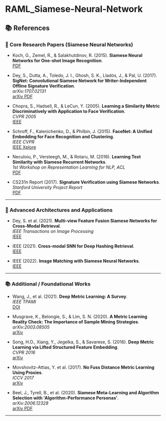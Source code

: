 # RAML_Siamese-Neural-Network




## 📚 References


### 🧠 Core Research Papers (Siamese Neural Networks)

- Koch, G., Zemel, R., & Salakhutdinov, R. (2015). **Siamese Neural Networks for One-shot Image Recognition**.  
  [PDF](https://www.cs.cmu.edu/~rsalakhu/papers/oneshot1.pdf)

- Dey, S., Dutta, A., Toledo, J. I., Ghosh, S. K., Lladós, J., & Pal, U. (2017). **SigNet: Convolutional Siamese Network for Writer-Independent Offline Signature Verification**.  
  *arXiv:1707.02131*  
  [arXiv PDF](https://arxiv.org/pdf/1707.02131)

- Chopra, S., Hadsell, R., & LeCun, Y. (2005). **Learning a Similarity Metric Discriminatively with Application to Face Verification**.  
  *CVPR 2005*  
  [IEEE](https://doi.org/10.1109/CVPR.2005.202)

- Schroff, F., Kalenichenko, D., & Philbin, J. (2015). **FaceNet: A Unified Embedding for Face Recognition and Clustering**.  
  *IEEE CVPR*  
  [IEEE Xplore](https://ieeexplore.ieee.org/document/9893751)

- Neculoiu, P., Versteegh, M., & Rotaru, M. (2016). **Learning Text Similarity with Siamese Recurrent Networks**.  
  *1st Workshop on Representation Learning for NLP, ACL*  
  [PDF](https://aclanthology.org/W16-1617.pdf)

- CS231n Report (2017). **Signature Verification using Siamese Networks**.  
  *Stanford University Project Report*  
  [PDF](https://cs231n.stanford.edu/reports/2017/pdfs/801.pdf)

---

### 🧪 Advanced Architectures and Applications

- Dey, S. et al. (2021). **Multi-view Feature Fusion Siamese Networks for Cross-Modal Retrieval**.  
  *IEEE Transactions on Image Processing*  
  [IEEE](https://ieeexplore.ieee.org/document/9397114)

- IEEE (2021). **Cross-modal SNN for Deep Hashing Retrieval**.  
  [IEEE](https://ieeexplore.ieee.org/document/9288128)

- IEEE (2022). **Image Matching with Siamese Neural Networks**.  
  [IEEE](https://ieeexplore.ieee.org/document/9883686)

---

### 📚 Additional / Foundational Works

- Wang, J., et al. (2021). **Deep Metric Learning: A Survey**.  
  *IEEE TPAMI*  
  [DOI](https://doi.org/10.1109/TPAMI.2020.2992932)

- Musgrave, K., Belongie, S., & Lim, S. N. (2020). **A Metric Learning Reality Check: The Importance of Sample Mining Strategies**.  
  *arXiv:2003.08505*  
  [arXiv](https://arxiv.org/abs/2003.08505)

- Song, H.O., Xiang, Y., Jegelka, S., & Savarese, S. (2016). **Deep Metric Learning via Lifted Structured Feature Embedding**.  
  *CVPR 2016*  
  [arXiv](https://arxiv.org/abs/1511.06452)

- Movshovitz-Attias, Y. et al. (2017). **No Fuss Distance Metric Learning Using Proxies**.  
  *ICCV 2017*  
  [arXiv](https://arxiv.org/abs/1703.07464)

- Beel, J., Tyrell, B., et al. (2020). **Siamese Meta-Learning and Algorithm Selection with 'Algorithm-Performance Personas'**.  
  *arXiv:2006.12328*  
  [arXiv PDF](https://arxiv.org/pdf/2006.12328.pdf)








---

